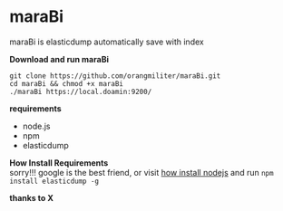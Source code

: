 # maraBi
maraBi is elasticdump automatically save with index

**Download and run maraBi**
```
git clone https://github.com/orangmiliter/maraBi.git
cd maraBi && chmod +x maraBi
./maraBi https://local.doamin:9200/
```

**requirements**  
+ node.js  
+ npm  
+ elasticdump  

**How Install Requirements**  
sorry!!! google is the best friend, or visit [how install nodejs](https://linuxize.com/post/how-to-install-node-js-on-ubuntu-18.04/) and run `npm install elasticdump -g`

**thanks to X**

